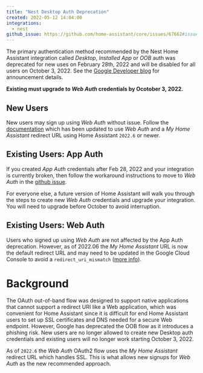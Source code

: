 ```yaml
---
title: "Nest Desktop Auth Deprecation"
created: 2022-05-12 14:04:00
integrations:
  - nest
github_issue: https://github.com/home-assistant/core/issues/67662#issuecomment-1144425848
---
```


The primary authentication method recommended by the Nest Home Assistant integration called *Desktop*, *Installed App* or *OOB* auth was deprecated for new uses on February 28th, 2022 and will be disabled for all users on October 3, 2022. See the [Google Developer blog](https://developers.googleblog.com/2022/02/making-oauth-flows-safer.html#disallowed-oob)
for announcement details.

**Existing must upgrade to *Web Auth* credentials by Ocotober 3, 2022.**

## New Users

New users may sign up using *Web Auth* without issue. Follow the [documentation](https://www.home-assistant.io/integrations/nest/) which has been updated to use *Web Auth* and a *My Home Assistant* redirect URL using Home Assistant `2022.6` or newer.

## Existing Users: App Auth

If you created *App Auth* credentials after Feb 28, 2022 and your integration is currently broken, then follow the workaround instructions to move to *Web Auth* in the [github issue](https://github.com/home-assistant/core/issues/67662#issuecomment-1144425848).

For everyone else, a future version of Home Assistant will walk you through the steps to create new *Web Auth* credentials and upgrade your integration. You will need to upgrade before October to avoid interruption.

## Existing Users: Web Auth

Users who signed up using *Web Auth* are not affected by the App Auth deprecation. However, as of 2022.06 the *My Home Assistant* URL is now the default redirect URL and may need to be updated in the Google Cloud Console to avoid a `redirect_uri_mismatch` ([more info](https://www.home-assistant.io/integrations/nest/#troubleshooting)).

# Background

The OAuth out-of-band flow was designed to support native applications that cannot support a redirect URI like a Web application, which was convenient for Home Assistant since it is difficult for end Home Assistant users to set up SSL certificates and DNS needed for a secure Web endpoint. However, Google has deprecated the OOB flow as it introduces a phishing risk.  New users are no longer allowed to create new Desktop auth credentials and existing users will no longer work starting October 3, 2022.

As of `2022.6` the *Web Auth* OAuth2 flow uses the *My Home Assistant* redirect URL which handles SSL. This is what allows new signups for *Web Auth* as the new recommended approach.
